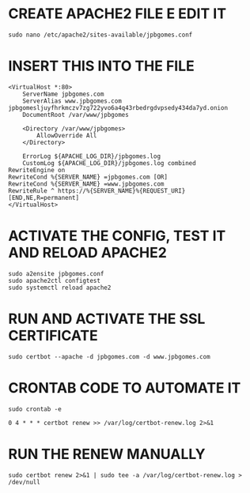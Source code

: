 # CREATE APACHE2 FILE E EDIT IT
```
sudo nano /etc/apache2/sites-available/jpbgomes.conf
```

# INSERT THIS INTO THE FILE
```
<VirtualHost *:80>
    ServerName jpbgomes.com
    ServerAlias www.jpbgomes.com jpbgomesljuyfhrkmczv7zg722yvo6a4q43rbedrgdvpsedy434da7yd.onion
    DocumentRoot /var/www/jpbgomes

    <Directory /var/www/jpbgomes>
        AllowOverride All
    </Directory>

    ErrorLog ${APACHE_LOG_DIR}/jpbgomes.log
    CustomLog ${APACHE_LOG_DIR}/jpbgomes.log combined
RewriteEngine on
RewriteCond %{SERVER_NAME} =jpbgomes.com [OR]
RewriteCond %{SERVER_NAME} =www.jpbgomes.com
RewriteRule ^ https://%{SERVER_NAME}%{REQUEST_URI} [END,NE,R=permanent]
</VirtualHost>
```

# ACTIVATE THE CONFIG, TEST IT AND RELOAD APACHE2
```
sudo a2ensite jpbgomes.conf
sudo apache2ctl configtest
sudo systemctl reload apache2
```

# RUN AND ACTIVATE THE SSL CERTIFICATE
```
sudo certbot --apache -d jpbgomes.com -d www.jpbgomes.com
```

# CRONTAB CODE TO AUTOMATE IT
```
sudo crontab -e
```

```
0 4 * * * certbot renew >> /var/log/certbot-renew.log 2>&1
```

# RUN THE RENEW MANUALLY
```
sudo certbot renew 2>&1 | sudo tee -a /var/log/certbot-renew.log > /dev/null
```